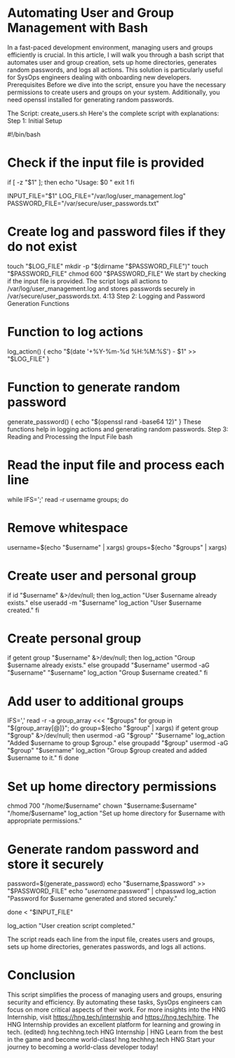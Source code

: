  

# Automating User and Group Management with Bash
In a fast-paced development environment, managing users and groups efficiently is crucial. In this article, I will walk you through a bash script that automates user and group creation, sets up home directories, generates random passwords, and logs all actions. This solution is particularly useful for SysOps engineers dealing with onboarding new developers.
Prerequisites
Before we dive into the script, ensure you have the necessary permissions to create users and groups on your system. Additionally, you need openssl installed for generating random passwords.


The Script: create_users.sh
Here's the complete script with explanations:
Step 1: Initial Setup

#!/bin/bash

# Check if the input file is provided
if [ -z "$1" ]; then
  echo "Usage: $0 <name-of-text-file>"
  exit 1
fi

INPUT_FILE="$1"
LOG_FILE="/var/log/user_management.log"
PASSWORD_FILE="/var/secure/user_passwords.txt"

# Create log and password files if they do not exist
touch "$LOG_FILE"
mkdir -p "$(dirname "$PASSWORD_FILE")"
touch "$PASSWORD_FILE"
chmod 600 "$PASSWORD_FILE"
We start by checking if the input file is provided. The script logs all actions to /var/log/user_management.log and stores passwords securely in /var/secure/user_passwords.txt.
4:13
Step 2: Logging and Password Generation Functions
# Function to log actions
log_action() {
  echo "$(date '+%Y-%m-%d %H:%M:%S') - $1" >> "$LOG_FILE"
}

# Function to generate random password
generate_password() {
  echo "$(openssl rand -base64 12)"
}
These functions help in logging actions and generating random passwords.
Step 3: Reading and Processing the Input File
bash

# Read the input file and process each line
while IFS=';' read -r username groups; do
  # Remove whitespace
  username=$(echo "$username" | xargs)
  groups=$(echo "$groups" | xargs)
  
  # Create user and personal group
  if id "$username" &>/dev/null; then
    log_action "User $username already exists."
  else
    useradd -m "$username"
    log_action "User $username created."
  fi

  # Create personal group
  if getent group "$username" &>/dev/null; then
    log_action "Group $username already exists."
  else
    groupadd "$username"
    usermod -aG "$username" "$username"
    log_action "Group $username created."
  fi

  # Add user to additional groups
  IFS=',' read -r -a group_array <<< "$groups"
  for group in "${group_array[@]}"; do
    group=$(echo "$group" | xargs)
    if getent group "$group" &>/dev/null; then
      usermod -aG "$group" "$username"
      log_action "Added $username to group $group."
    else
      groupadd "$group"
      usermod -aG "$group" "$username"
      log_action "Group $group created and added $username to it."
    fi
  done

  # Set up home directory permissions
  chmod 700 "/home/$username"
  chown "$username:$username" "/home/$username"
  log_action "Set up home directory for $username with appropriate permissions."

  # Generate random password and store it securely
  password=$(generate_password)
  echo "$username,$password" >> "$PASSWORD_FILE"
  echo "$username:$password" | chpasswd
  log_action "Password for $username generated and stored securely."

done < "$INPUT_FILE"

log_action "User creation script completed."



The script reads each line from the input file, creates users and groups, sets up home directories, generates passwords, and logs all actions.

# Conclusion
This script simplifies the process of managing users and groups, ensuring security and efficiency. By automating these tasks, SysOps engineers can focus on more critical aspects of their work.
For more insights into the HNG Internship, visit https://hng.tech/internship and https://hng.tech/hire. The HNG Internship provides an excellent platform for learning and growing in tech. (edited) 
hng.techhng.tech
HNG Internship | HNG
Learn from the best in the game and become world-class!
hng.techhng.tech
HNG
Start your journey to becoming a world-class developer today!










































